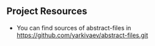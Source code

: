 ## Project Resources
- You can find sources of abstract-files in https://github.com/yarkivaev/abstract-files.git